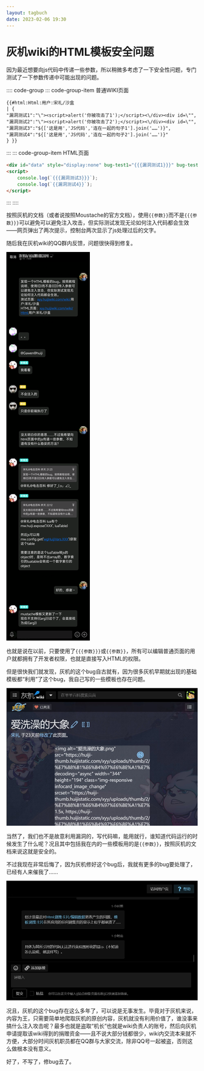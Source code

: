 ```yaml
---
layout: tagbuch
date: 2023-02-06 19:30
---
```


# 灰机wiki的HTML模板安全问题

因为最近想要向js代码中传递一些参数，所以稍微多考虑了一下安全性问题，专门测试了一下参数传递中可能出现的问题。

:::: code-group
::: code-group-item 普通WIKI页面
```wiki
{{#html:Html:用户:宋礼/沙盒
| {
"漏洞测试1":"\"><script>alert('你被攻击了1');</script><\/div><div id=\"",
"漏洞测试2":"\"><script>alert('你被攻击了2');</script><\/div><div id=\"",
"漏洞测试3":"${['这是用','JS代码','连在一起的句子1'].join('……')}",
"漏洞测试4":"${['这是用','JS代码','连在一起的句子2'].join('……')}"
} }}
```
:::
::: code-group-item HTML页面
```html
<div id="data" style="display:none" bug-test1="{{{漏洞测试1}}}" bug-test2="{{漏洞测试2}}"></div>
<script>
    console.log(`{{{漏洞测试3}}}`);
    console.log(`{{漏洞测试4}}`);
</script>
```
:::
::::

按照灰机的文档（或者说按照Moustache的官方文档），使用`{{参数}}`而不是`{{{参数}}}`可以避免可以避免注入攻击，但实际测试发现无论如何注入代码都会生效——网页弹出了两次提示，控制台两次显示了js处理过后的文字。

随后我在灰机wiki的QQ群内反馈，问题很快得到修复。

![QQ聊天记录](./2023-02-06-1.png)

也就是说在以前，只要使用了`{{{参数}}}`或`{{参数}}`，所有可以编辑普通页面的用户就都拥有了开发者权限，也就是直接写入HTML的权限。

但是很快我们就发现，灰机的这个bug自古就有，因为很多灰机早期就出现的基础模板都“利用”了这个bug，我自己写的一些模板也存在问题。

![“爱洗澡的大象”页面截图](./2023-02-06-2.jpg)

当然了，我们也不是故意利用漏洞的，写代码嘛，能用就行，谁知道代码运行的时候发生了什么呢？况且其中包括我在内的一些模板用的是`{{参数}}`，按照灰机的文档来说这就是安全的。

不过我现在非常后悔了，因为灰机修好这个bug后，我就有更多的bug要处理了，已经有人来催我了……

![快修bug！](./2023-02-06-3.jpg)

况且，灰机的这个bug存在这么多年了，可以说是无事发生。毕竟对于灰机来说，内容为王，只需要简单地爬取灰机的原创内容，灰机就没有利用价值了，谁没事来搞什么注入攻击呢？最多也就是盗取“机长”也就是wiki负责人的账号，然后向灰机申请提取该wiki得到的捐赠资金——且不说大部分钱都很少，wiki内交流本来就不方便，大部分时间灰机职员都在QQ群与大家交流，除非QQ号一起被盗，否则这么做根本没有意义。

好了，不写了，修bug去了。